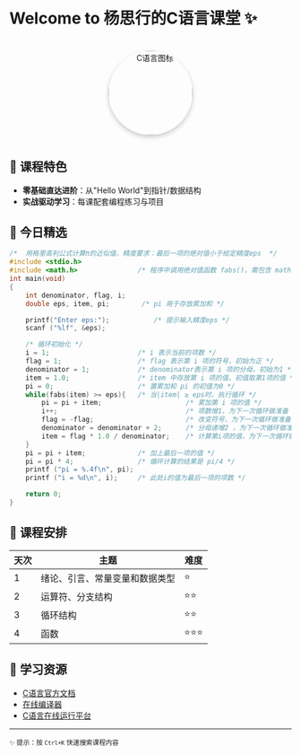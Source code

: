
# Welcome to 杨思行的C语言课堂 ✨

<div style="text-align: center; margin: 40px 0;">
    <img src="https://ts1.tc.mm.bing.net/th/id/R-C.9a864b6b5a4df041d6fddd72b6e12455?rik=ehi3u30l1%2fPx%2fQ&riu=http%3a%2f%2fwww.w3schools.cn%2fwp-content%2fuploads%2fc%2fc-logo.png&ehk=ZIVUd12vPYpOwaMUCTzsLkK8aukj5cnzsRADTdxoKfM%3d&risl=&pid=ImgRaw&r=0" alt="C语言图标" width="150" style="border-radius: 50%; box-shadow: 0 4px 8px rgba(0,0,0,0.2);">
</div>

## 🚀 课程特色
- **零基础直达进阶**：从"Hello World"到指针/数据结构  
- **实战驱动学习**：每课配套编程练习与项目  

## 🎯 今日精选
```c
/*  用格里高利公式计算π的近似值，精度要求：最后一项的绝对值小于给定精度eps  */
#include <stdio.h>
#include <math.h>        		/* 程序中调用绝对值函数 fabs()，需包含 math.h */
int main(void)
{
    int denominator, flag, i; 
    double eps, item, pi;        /* pi 用于存放累加和 */

    printf("Enter eps:");   		/* 提示输入精度eps */
    scanf ("%lf", &eps);

    /* 循环初始化 */
    i = 1;              		/* i 表示当前的项数 */
    flag = 1;              		/* flag 表示第 i 项的符号，初始为正 */
    denominator = 1;      		/* denominator表示第 i 项的分母，初始为1 */
    item = 1.0;         		/* item 中存放第 i 项的值，初值取第1项的值 */
    pi = 0;                		/* 置累加和 pi 的初值为0 */
    while(fabs(item) >= eps){   /* 当|item| ≥ eps时，执行循环 */
        pi = pi + item;         			/* 累加第 i 项的值 */
        i++;          						/* 项数增1，为下一次循环做准备 */
        flag = -flag;              			/* 改变符号，为下一次循环做准备 */
        denominator = denominator + 2;  	/* 分母递增2 ，为下一次循环做准备 */
        item = flag * 1.0 / denominator; 	/* 计算第i项的值，为下一次循环做准备 */
    }
    pi = pi + item;            	/* 加上最后一项的值 */
    pi = pi * 4;               	/* 循环计算的结果是 pi/4 */
    printf ("pi = %.4f\n", pi);
    printf ("i = %d\n", i); 	/* 此处i的值为最后一项的项数 */

    return 0;
}
```

## 📅 课程安排
| 天次 | 主题                  | 难度 |
|------|-----------------------|------|
| 1    | 绪论、引言、常量变量和数据类型   | ⭐    |
| 2    | 运算符、分支结构            | ⭐⭐  |
| 3    | 循环结构        | ⭐⭐ |
| 4    | 函数          | ⭐⭐⭐ |

## 📌 学习资源
- [C语言官方文档](https://devdocs.io/c/)
- [在线编译器](https://godbolt.org/)
- [C语言在线运行平台](https://www.onlinegdb.com/)

<hr>

<small>✨ 提示：按 `Ctrl+K` 快速搜索课程内容</small>

